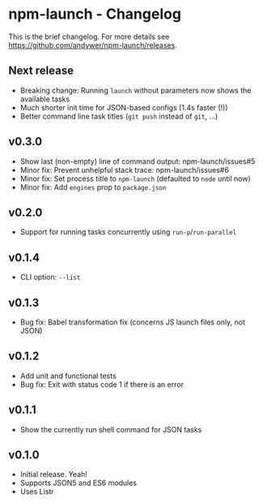 # npm-launch - Changelog

This is the brief changelog. For more details see https://github.com/andywer/npm-launch/releases.

## Next release

- Breaking change: Running `launch` without parameters now shows the available tasks
- Much shorter init time for JSON-based configs (1.4s faster (!))
- Better command line task titles (`git push` instead of `git`, ...)

## v0.3.0

- Show last (non-empty) line of command output: npm-launch/issues#5
- Minor fix: Prevent unhelpful stack trace: npm-launch/issues#6
- Minor fix: Set process title to `npm-launch` (defaulted to `node` until now)
- Minor fix: Add `engines` prop to `package.json`

## v0.2.0

- Support for running tasks concurrently using `run-p`/`run-parallel`

## v0.1.4

- CLI option: `--list`

## v0.1.3

- Bug fix: Babel transformation fix (concerns JS launch files only, not JSON)

## v0.1.2

- Add unit and functional tests
- Bug fix: Exit with status code 1 if there is an error

## v0.1.1

- Show the currently run shell command for JSON tasks

## v0.1.0

- Initial release. Yeah!
- Supports JSON5 and ES6 modules
- Uses Listr
